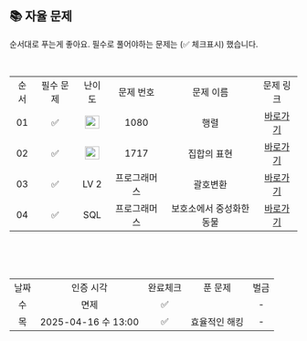 
## 📚 자율 문제

순서대로 푸는게 좋아요.
필수로 풀어야하는 문제는 (✅ 체크표시) 했습니다.

<br/>
<table>
  <tr>
    <td align="center">순서</td>
    <td align="center">필수 문제</td>
    <td align="center">난이도</td>
    <td align="center">문제 번호</td>
    <td align="center">문제 이름</td>
    <td align="center">문제 링크</td>
  </tr>
  <tr>
    <td align="center">01</td>
    <td align="center">✅</td>
    <td align="center"><img height="23px" width="25px" src="https://d2gd6pc034wcta.cloudfront.net/tier/11.svg"></td>
    <td align="center">1080</td>
    <td align="center">행렬</td>
    <td align="center"><a href="https://www.acmicpc.net/problem/1080">바로가기</a></td>
  </tr>
  <tr>
    <td align="center">02</td>
    <td align="center">✅</td>
    <td align="center"><img height="23px" width="25px" src="https://d2gd6pc034wcta.cloudfront.net/tier/12.svg"></td>
    <td align="center">1717</td>
    <td align="center">집합의 표현</td>
    <td align="center"><a href="https://www.acmicpc.net/problem/1717">바로가기</a></td>
  </tr>
    <tr>
    <td align="center">03</td>
    <td align="center">✅</td>
    <td align="center">LV 2</td>
    <td align="center">프로그래머스</td>
    <td align="center">괄호변환</td>
    <td align="center"><a href="https://school.programmers.co.kr/learn/courses/30/lessons/60058">바로가기</a></td>
  </tr>
  <tr>
    <td align="center">04</td>
    <td align="center">✅</td>
    <td align="center">SQL</td>
    <td align="center">프로그래머스</td>
    <td align="center">보호소에서 중성화한 동물</td>
    <td align="center"><a href="https://school.programmers.co.kr/learn/courses/30/lessons/59045">바로가기</a></td>
  </tr>
</table>
<br/><br/>

<br>

<table>
  <tr>
    <td align="center">날짜</td>
    <td align="center">인증 시각</td>
    <td align="center">완료체크</td>
    <td align="center">푼 문제</td>
    <td align="center">벌금</td>
  </tr>
  <tr>
    <td align="center">수</td>
    <td align="center">면제</td>
    <td align="center">✅</td>
    <td align="center"></td>
    <td align="center">-</td>
  </tr>
  <tr>
    <td align="center">목</td>
    <td align="center">2025-04-16 수 13:00</td>
    <td align="center">✅</td>
    <td align="center">효율적인 해킹 </td>
    <td align="center">-</td>
  </tr>

</table>
